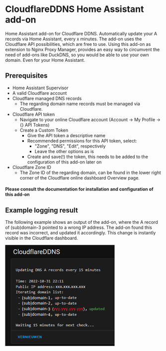 # CloudflareDDNS Home Assistant add-on
Home Assistant add-on for Cloudflare DDNS.
Automatically update your A records via Home Assistant, every x minutes.
The add-on uses the Cloudflare API possibilities, which are free to use.
Using this add-on as extension to Nginx Proxy Manager, provides an easy way to circumvent the need of add-ons like DuckDNS, so you would be able to use your own domain. Even for your Home Assistant.

## Prerequisites
- Home Assistant Supervisor
- A valid Cloudflare account
- Cloudflare managed DNS records
  - The regarding domain name records must be managed via Cloudflare.
- Cloudflare API token
  - Navigate to your online Cloudflare account (Account → My Profile → {} API Tokens)
  - Create a Custom Token
    - Give the API token a descriptive name
    - Recommended permissions for this API token, select:
      - "Zone", "DNS", "Edit", respectively
      - Leave the other options as is
    - Create and save(!) the token, this needs to be added to the configuration of this add-on later on
- Cloudflare Zone ID
  - The Zone ID of the regarding domain, can be found in the lower right corner of the Cloudflare online dashboard Overview page.

#### Please consult the documentation for installation and configuration of this add-on

## Example logging result

The following example shows an output of the add-on, where the A record of (sub)domain-3 pointed to a wrong IP address. The add-on found this record was incorrect, and updated it accordingly. This change is instantly visible in the Cloudflare dashboard.

![CloudflareDDNS example logging][screenshot]

[screenshot]: https://raw.githubusercontent.com/MennovH/CloudflareDDNS/main/images/screenshot.png
